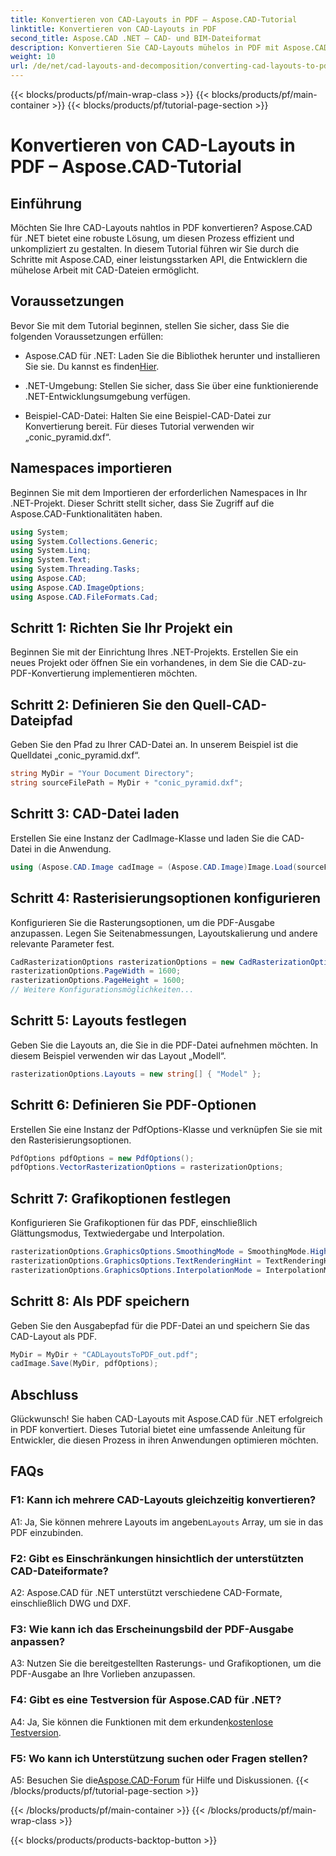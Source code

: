 ```yaml
---
title: Konvertieren von CAD-Layouts in PDF – Aspose.CAD-Tutorial
linktitle: Konvertieren von CAD-Layouts in PDF
second_title: Aspose.CAD .NET – CAD- und BIM-Dateiformat
description: Konvertieren Sie CAD-Layouts mühelos in PDF mit Aspose.CAD für .NET. Befolgen Sie unsere Schritt-für-Schritt-Anleitung für eine nahtlose Integration.
weight: 10
url: /de/net/cad-layouts-and-decomposition/converting-cad-layouts-to-pdf/
---
```


{{< blocks/products/pf/main-wrap-class >}}
{{< blocks/products/pf/main-container >}}
{{< blocks/products/pf/tutorial-page-section >}}

# Konvertieren von CAD-Layouts in PDF – Aspose.CAD-Tutorial

## Einführung

Möchten Sie Ihre CAD-Layouts nahtlos in PDF konvertieren? Aspose.CAD für .NET bietet eine robuste Lösung, um diesen Prozess effizient und unkompliziert zu gestalten. In diesem Tutorial führen wir Sie durch die Schritte mit Aspose.CAD, einer leistungsstarken API, die Entwicklern die mühelose Arbeit mit CAD-Dateien ermöglicht.

## Voraussetzungen

Bevor Sie mit dem Tutorial beginnen, stellen Sie sicher, dass Sie die folgenden Voraussetzungen erfüllen:

-  Aspose.CAD für .NET: Laden Sie die Bibliothek herunter und installieren Sie sie. Du kannst es finden[Hier](https://releases.aspose.com/cad/net/).

- .NET-Umgebung: Stellen Sie sicher, dass Sie über eine funktionierende .NET-Entwicklungsumgebung verfügen.

- Beispiel-CAD-Datei: Halten Sie eine Beispiel-CAD-Datei zur Konvertierung bereit. Für dieses Tutorial verwenden wir „conic_pyramid.dxf“.

## Namespaces importieren

Beginnen Sie mit dem Importieren der erforderlichen Namespaces in Ihr .NET-Projekt. Dieser Schritt stellt sicher, dass Sie Zugriff auf die Aspose.CAD-Funktionalitäten haben.

```csharp
using System;
using System.Collections.Generic;
using System.Linq;
using System.Text;
using System.Threading.Tasks;
using Aspose.CAD;
using Aspose.CAD.ImageOptions;
using Aspose.CAD.FileFormats.Cad;
```

## Schritt 1: Richten Sie Ihr Projekt ein

Beginnen Sie mit der Einrichtung Ihres .NET-Projekts. Erstellen Sie ein neues Projekt oder öffnen Sie ein vorhandenes, in dem Sie die CAD-zu-PDF-Konvertierung implementieren möchten.

## Schritt 2: Definieren Sie den Quell-CAD-Dateipfad

Geben Sie den Pfad zu Ihrer CAD-Datei an. In unserem Beispiel ist die Quelldatei „conic_pyramid.dxf“.

```csharp
string MyDir = "Your Document Directory";
string sourceFilePath = MyDir + "conic_pyramid.dxf";
```

## Schritt 3: CAD-Datei laden

Erstellen Sie eine Instanz der CadImage-Klasse und laden Sie die CAD-Datei in die Anwendung.

```csharp
using (Aspose.CAD.Image cadImage = (Aspose.CAD.Image)Image.Load(sourceFilePath))
```

## Schritt 4: Rasterisierungsoptionen konfigurieren

Konfigurieren Sie die Rasterungsoptionen, um die PDF-Ausgabe anzupassen. Legen Sie Seitenabmessungen, Layoutskalierung und andere relevante Parameter fest.

```csharp
CadRasterizationOptions rasterizationOptions = new CadRasterizationOptions();
rasterizationOptions.PageWidth = 1600;
rasterizationOptions.PageHeight = 1600;
// Weitere Konfigurationsmöglichkeiten...
```

## Schritt 5: Layouts festlegen

Geben Sie die Layouts an, die Sie in die PDF-Datei aufnehmen möchten. In diesem Beispiel verwenden wir das Layout „Modell“.

```csharp
rasterizationOptions.Layouts = new string[] { "Model" };
```

## Schritt 6: Definieren Sie PDF-Optionen

Erstellen Sie eine Instanz der PdfOptions-Klasse und verknüpfen Sie sie mit den Rasterisierungsoptionen.

```csharp
PdfOptions pdfOptions = new PdfOptions();
pdfOptions.VectorRasterizationOptions = rasterizationOptions;
```

## Schritt 7: Grafikoptionen festlegen

Konfigurieren Sie Grafikoptionen für das PDF, einschließlich Glättungsmodus, Textwiedergabe und Interpolation.

```csharp
rasterizationOptions.GraphicsOptions.SmoothingMode = SmoothingMode.HighQuality;
rasterizationOptions.GraphicsOptions.TextRenderingHint = TextRenderingHint.AntiAliasGridFit;
rasterizationOptions.GraphicsOptions.InterpolationMode = InterpolationMode.HighQualityBicubic;
```

## Schritt 8: Als PDF speichern

Geben Sie den Ausgabepfad für die PDF-Datei an und speichern Sie das CAD-Layout als PDF.

```csharp
MyDir = MyDir + "CADLayoutsToPDF_out.pdf";
cadImage.Save(MyDir, pdfOptions);
```

## Abschluss

Glückwunsch! Sie haben CAD-Layouts mit Aspose.CAD für .NET erfolgreich in PDF konvertiert. Dieses Tutorial bietet eine umfassende Anleitung für Entwickler, die diesen Prozess in ihren Anwendungen optimieren möchten.

## FAQs

### F1: Kann ich mehrere CAD-Layouts gleichzeitig konvertieren?

 A1: Ja, Sie können mehrere Layouts im angeben`Layouts` Array, um sie in das PDF einzubinden.

### F2: Gibt es Einschränkungen hinsichtlich der unterstützten CAD-Dateiformate?

A2: Aspose.CAD für .NET unterstützt verschiedene CAD-Formate, einschließlich DWG und DXF.

### F3: Wie kann ich das Erscheinungsbild der PDF-Ausgabe anpassen?

A3: Nutzen Sie die bereitgestellten Rasterungs- und Grafikoptionen, um die PDF-Ausgabe an Ihre Vorlieben anzupassen.

### F4: Gibt es eine Testversion für Aspose.CAD für .NET?

 A4: Ja, Sie können die Funktionen mit dem erkunden[kostenlose Testversion](https://releases.aspose.com/).

### F5: Wo kann ich Unterstützung suchen oder Fragen stellen?

A5: Besuchen Sie die[Aspose.CAD-Forum](https://forum.aspose.com/c/cad/19) für Hilfe und Diskussionen.
{{< /blocks/products/pf/tutorial-page-section >}}

{{< /blocks/products/pf/main-container >}}
{{< /blocks/products/pf/main-wrap-class >}}

{{< blocks/products/products-backtop-button >}}
